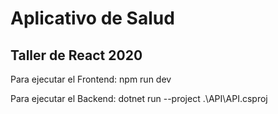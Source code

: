 # Aplicativo de Salud

## Taller de React 2020

Para ejecutar el Frontend:
npm run dev

Para ejecutar el Backend:
dotnet run --project .\API\API.csproj
